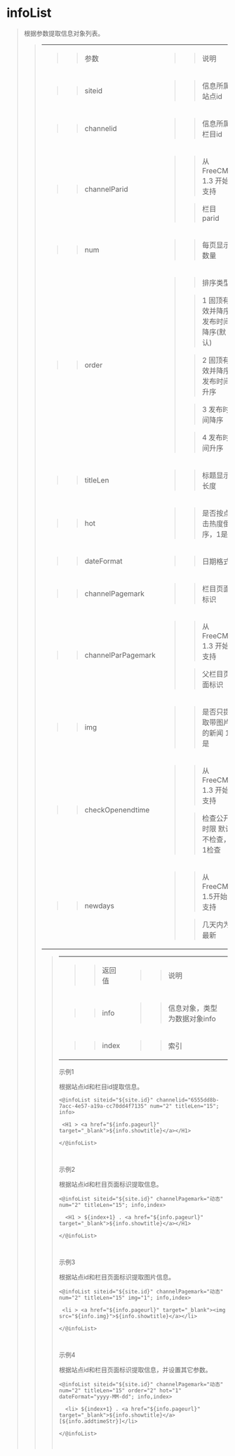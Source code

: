 # infoList #
<p>
<blockquote><span>根据参数提取信息对象列表。</span></p>
<p>
<blockquote></p>
<table>
</blockquote><tbody>
<blockquote><tr>
<blockquote><td>
<blockquote><p>
<blockquote><span>参数</span></p>
</blockquote></blockquote></td>
<td>
<blockquote><p>
<blockquote><span>说明</span></p>
</blockquote></blockquote></td>
</blockquote></tr>
<tr>
<blockquote><td>
<blockquote><p>
<blockquote><span>siteid</span></p>
</blockquote></blockquote></td>
<td>
<blockquote><p>
<blockquote><span>信息所属站点id</span></p>
</blockquote></blockquote></td>
</blockquote></tr>
<tr>
<blockquote><td>
<blockquote><p>
<blockquote><span>channelid</span></p>
</blockquote></blockquote></td>
<td>
<blockquote><p>
<blockquote><span>信息所属栏目id</span></p>
</blockquote></blockquote></td>
</blockquote></tr>
<tr>
<blockquote><td>
<blockquote><p>
<blockquote><span>channelParid</span></p>
</blockquote></blockquote></td>
<td>
<blockquote><p>
<blockquote><span>从FreeCMS 1.3 开始支持</span></p>
</blockquote><p>
<blockquote><span>栏目parid</span></p>
</blockquote></blockquote></td>
</blockquote></tr>
<tr>
<blockquote><td>
<blockquote><p>
<blockquote><span>num</span></p>
</blockquote></blockquote></td>
<td>
<blockquote><p>
<blockquote><span>每页显示数量</span></p>
</blockquote></blockquote></td>
</blockquote></tr>
<tr>
<blockquote><td>
<blockquote><p>
<blockquote><span>order</span></p>
</blockquote></blockquote></td>
<td>
<blockquote><p>
<blockquote><span>排序类型  </span></p>
</blockquote><p>
<blockquote><span>1 固顶有效并降序,发布时间降序(默认)</span></p>
</blockquote><p>
<blockquote><span>2 固顶有效并降序,发布时间升序</span></p>
</blockquote><p>
<blockquote><span>3 发布时间降序</span></p>
</blockquote><p>
<blockquote><span>4 发布时间升序</span></p>
</blockquote></blockquote></td>
</blockquote></tr>
<tr>
<blockquote><td>
<blockquote><p>
<blockquote><span>titleLen</span></p>
</blockquote></blockquote></td>
<td>
<blockquote><p>
<blockquote><span>标题显示长度</span></p>
</blockquote></blockquote></td>
</blockquote></tr>
<tr>
<blockquote><td>
<blockquote><p>
<blockquote><span>hot</span></p>
</blockquote></blockquote></td>
<td>
<blockquote><p>
<blockquote><span>是否按点击热度倒序，1是</span></p>
</blockquote></blockquote></td>
</blockquote></tr>
<tr>
<blockquote><td>
<blockquote><p>
<blockquote><span>dateFormat</span></p>
</blockquote></blockquote></td>
<td>
<blockquote><p>
<blockquote><span>日期格式</span></p>
</blockquote></blockquote></td>
</blockquote></tr>
<tr>
<blockquote><td>
<blockquote><p>
<blockquote><span>channelPagemark</span></p>
</blockquote></blockquote></td>
<td>
<blockquote><p>
<blockquote><span>栏目页面标识</span></p>
</blockquote></blockquote></td>
</blockquote></tr>
<tr>
<blockquote><td>
<blockquote><p>
<blockquote><span>channelParPagemark</span></p>
</blockquote></blockquote></td>
<td>
<blockquote><p>
<blockquote><span>从FreeCMS 1.3 开始支持</span></p>
</blockquote><p>
<blockquote><span>父栏目页面标识</span></p>
</blockquote></blockquote></td>
</blockquote></tr>
<tr>
<blockquote><td>
<blockquote><p>
<blockquote><span>img</span></p>
</blockquote></blockquote></td>
<td>
<blockquote><p>
<blockquote><span>是否只提取带图片的新闻</span><span> </span><span>1是</span></p>
</blockquote></blockquote></td>
</blockquote></tr>
<tr>
<blockquote><td>
<blockquote><p>
<blockquote><span>checkOpenendtime</span></p>
</blockquote></blockquote></td>
<td>
<blockquote><p>
<blockquote><span>从FreeCMS 1.3 开始支持</span></p>
</blockquote><p>
<blockquote><span>检查公开时限</span><span> </span><span>默认不检查，</span><span>1</span><span>检查</span></p>
</blockquote></blockquote></td>
</blockquote></tr>
<tr>
<blockquote><td>
<blockquote><p>
<blockquote><span>newdays</span></p>
</blockquote></blockquote></td>
<td>
<blockquote><p>
<blockquote><span>从FreeCMS 1.</span><span>5</span><span>开始支持</span></p>
</blockquote><p>
<blockquote><span>几天内为最新</span></p>
</blockquote></blockquote></td>
</blockquote></tr>
</blockquote></tbody>
</table>
<p>
<blockquote></p>
<p>
</p>
<table>
</blockquote><tbody>
<blockquote><tr>
<blockquote><td>
<blockquote><p>
<blockquote><span>返回值</span></p>
</blockquote></blockquote></td>
<td>
<blockquote><p>
<blockquote><span>说明</span></p>
</blockquote></blockquote></td>
</blockquote></tr>
<tr>
<blockquote><td>
<blockquote><p>
<blockquote><span>info</span></p>
</blockquote></blockquote></td>
<td>
<blockquote><p>
<blockquote><span>信息对象，类型为数据对象info</span></p>
</blockquote></blockquote></td>
</blockquote></tr>
<tr>
<blockquote><td>
<blockquote><p>
<blockquote><span>index</span></p>
</blockquote></blockquote></td>
<td>
<blockquote><p>
<blockquote><span>索引</span></p>
</blockquote></blockquote></td>
</blockquote></tr>
</blockquote></tbody>
</table>
<p>
<blockquote></p>
<p>
</blockquote><span>示例1</span></p>
<p>
<span>根据站点id和栏目id提取信息。</span></p>
<pre><code>&lt;@infoList siteid="${site.id}" channelid="6555dd8b-7acc-4e57-a19a-cc70dd4f7135" num="2" titleLen="15"; info&gt;<br>
 &lt;H1 &gt; &lt;a href="${info.pageurl}" target="_blank"&gt;${info.showtitle}&lt;/a&gt;&lt;/H1&gt;<br>
&lt;/@infoList&gt;<br>
</code></pre>
<p>
<a href='http://static.oschina.net/uploads/space/2013/1105/081948_DODa_916014.png'><img src='http://static.oschina.net/uploads/space/2013/1105/081948_DODa_916014.png' alt='' /></a></p>
<p>
<blockquote></p>
<p>
</blockquote><span>示例2</span></p>
<p>
<span>根据站点id和栏目页面标识提取信息。</span></p>
<pre><code>&lt;@infoList siteid="${site.id}" channelPagemark="动态" num="2" titleLen="15"; info,index&gt;<br>
  &lt;H1 &gt; ${index+1} . &lt;a href="${info.pageurl}" target="_blank"&gt;${info.showtitle}&lt;/a&gt;&lt;/H1&gt;<br>
&lt;/@infoList&gt;<br>
</code></pre>
<p>
<a href='http://static.oschina.net/uploads/space/2013/1105/082007_EUEt_916014.png'><img src='http://static.oschina.net/uploads/space/2013/1105/082007_EUEt_916014.png' alt='' /></a></p>
<p>
<blockquote></p>
<p>
</blockquote><span>示例3</span></p>
<p>
<span>根据站点id和栏目页面标识提取图片信息。</span></p>
<pre><code>&lt;@infoList siteid="${site.id}" channelPagemark="动态" num="2" titleLen="15" img="1"; info,index&gt;<br>
 &lt;li &gt; &lt;a href="${info.pageurl}" target="_blank"&gt;&lt;img src="${info.img}"&gt;${info.showtitle}&lt;/a&gt;&lt;/li&gt;<br>
&lt;/@infoList&gt;<br>
</code></pre>
<p>
<a href='http://static.oschina.net/uploads/space/2013/1105/082024_1gwj_916014.png'><img src='http://static.oschina.net/uploads/space/2013/1105/082024_1gwj_916014.png' alt='' /></a></p>
<p>
<blockquote></p>
<p>
</blockquote><span>示例4</span></p>
<p>
<span>根据站点id和栏目页面标识提取信息，并设置其它参数。</span></p>
<pre><code>&lt;@infoList siteid="${site.id}" channelPagemark="动态" num="2" titleLen="15" order="2" hot="1" dateFormat="yyyy-MM-dd"; info,index&gt;<br>
  &lt;li&gt; ${index+1} . &lt;a href="${info.pageurl}" target="_blank"&gt;${info.showtitle}&lt;/a&gt;[${info.addtimeStr}]&lt;/li&gt;<br>
&lt;/@infoList&gt;<br>
</code></pre>
<p>
<a href='http://static.oschina.net/uploads/space/2013/1105/082045_RhmW_916014.png'><img src='http://static.oschina.net/uploads/space/2013/1105/082045_RhmW_916014.png' alt='' /></a></p>